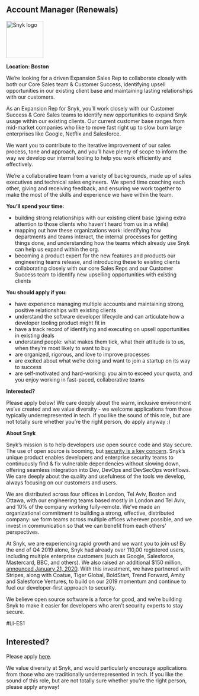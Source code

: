 Account Manager (Renewals) 
---

<img src="https://res.cloudinary.com/snyk/image/upload/v1537345894/press-kit/brand/logo-black.png" width="100" alt="Snyk logo" />

<p><strong>Location: Boston</strong></p>
<p><span style="font-weight: 400;">We’re looking for a driven Expansion Sales Rep to collaborate closely with both our Core Sales team &amp; Customer Success, identifying upsell opportunities in our existing client base and maintaining lasting relationships with our customers.</span></p>
<p><span style="font-weight: 400;">As an Expansion Rep for Snyk, you’ll work closely with our Customer Success &amp; Core Sales teams to identify new opportunities to expand Snyk usage within our existing clients. Our current customer base ranges from mid-market companies who like to move fast right up to slow burn large enterprises like Google, Netflix and Salesforce.</span></p>
<p><span style="font-weight: 400;">We want you to contribute to the iterative improvement of our sales process, tone and approach, and you’ll have plenty of scope to inform the way we develop our internal tooling to help you work efficiently and effectively.</span></p>
<p><span style="font-weight: 400;">We’re a collaborative team from a variety of backgrounds, made up of sales executives and technical sales engineers.&nbsp; We spend time coaching each other, giving and receiving feedback, and ensuring we work together to make the most of the skills and experience we have within the team.&nbsp;&nbsp;&nbsp;&nbsp;</span></p>
<p><strong>You’ll spend your time:</strong></p>
<ul>
<li style="font-weight: 400;"><span style="font-weight: 400;">building strong relationships with our existing client base (giving extra attention to those clients who haven’t heard from us in a while)</span></li>
<li style="font-weight: 400;"><span style="font-weight: 400;">mapping out how these organizations work: identifying how departments and teams interact, the internal processes for getting things done, and understanding how the teams which already use Snyk can help us expand within the org.</span></li>
<li style="font-weight: 400;"><span style="font-weight: 400;">becoming a product expert for the new features and products our engineering teams release, and introducing these to existing clients</span></li>
<li style="font-weight: 400;"><span style="font-weight: 400;">collaborating closely with our core Sales Reps and our Customer Success team to identify new upselling opportunities with existing clients</span></li>
</ul>
<p><strong>You should apply if you:</strong></p>
<ul>
<li style="font-weight: 400;"><span style="font-weight: 400;">have experience managing multiple accounts and maintaining strong, positive relationships with existing clients</span></li>
<li style="font-weight: 400;"><span style="font-weight: 400;">understand the software developer lifecycle and can articulate how a developer tooling product might fit in</span></li>
<li style="font-weight: 400;"><span style="font-weight: 400;">have a track record of identifying and executing on upsell opportunities in existing deals</span></li>
<li style="font-weight: 400;"><span style="font-weight: 400;">understand people: what makes them tick, what their attitude is to us, when they’re most likely to want to buy</span></li>
<li style="font-weight: 400;"><span style="font-weight: 400;">are organized, rigorous, and love to improve processes</span></li>
<li style="font-weight: 400;"><span style="font-weight: 400;">are excited about what we’re doing and want to join a startup on its way to success</span></li>
<li style="font-weight: 400;"><span style="font-weight: 400;">are self-motivated and hard-working: you aim to exceed your quota, and you enjoy working in fast-paced, collaborative teams</span></li>
</ul>
<p><strong>Interested?</strong></p>
<p><span style="font-weight: 400;">Please apply below! We care deeply about the warm, inclusive environment we’ve created and we value diversity - we welcome applications from those typically underrepresented in tech. If you like the sound of this role, but are not totally sure whether you’re the right person, do apply anyway :)</span></p>
<p class="p1"><span class="s1"><strong>About Snyk</strong></span></p>
<p class="p1"><span class="s1">Snyk’s mission is to help developers use open source code and stay secure. The use of open source is booming, but <a href="https://snyk.io/blog/devsecops-insights-2020/"><span class="s2">security is a key concern</span></a>. Snyk’s unique product enables developers and enterprise security teams to continuously find &amp; fix vulnerable dependencies without slowing down, offering seamless integration into Dev, DevOps and DevSecOps workflows. We care deeply about the quality and usefulness of the tools we develop, always focusing on our customers and users.</span></p>
<p class="p1"><span class="s1">We are distributed across four offices in London, Tel Aviv, Boston and Ottawa, with our engineering teams based mostly in London and Tel Aviv, and 10% of the company working fully-remote. We’ve made an organizational commitment to building a strong, effective, distributed company: we form teams across multiple offices wherever possible, and we invest in communication so that we can benefit from each others’ perspectives.&nbsp;</span></p>
<p class="p1"><span class="s1">At Snyk, we are experiencing rapid growth and we want you to join us! By the end of Q4 2019 alone, Snyk had already over 110,00 registered users, including multiple enterprise customers (such as Google, Salesforce, Mastercard, BBC, and others). We also raised an additional $150 million, <a href="https://snyk.io/blog/snyk-closes-150m/"><span class="s2">announced January 21, 2020</span></a>. With this investment, we have partnered with Stripes, along with Coatue, Tiger Global, BoldStart, Trend Forward, Amity and Salesforce Ventures, to build on our 2019 momentum and continue to fuel our developer-first approach to security.&nbsp;</span></p>
<p class="p1"><span class="s1">We believe open source software is a force for good, and we’re building Snyk to make it easier for developers who aren’t security experts to stay secure.</span></p>
<p>#LI-ES1</p>

Interested?
---

Please apply [here](https://boards.greenhouse.io/snyk/jobs/4197222002#app).

We value diversity at Snyk, and would particularly encourage applications from those who are traditionally underrepresented in tech.
If you like the sound of this role, but are not totally sure whether you’re the right person, please apply anyway!
